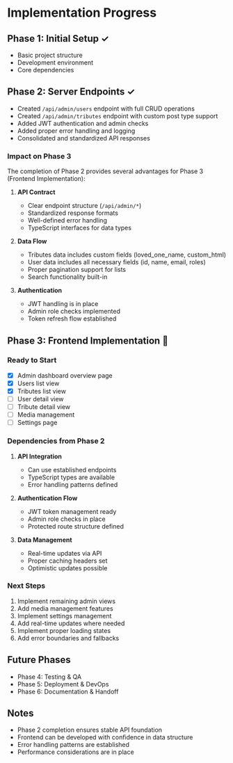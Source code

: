 # Implementation Progress

## Phase 1: Initial Setup ✓
- Basic project structure
- Development environment
- Core dependencies

## Phase 2: Server Endpoints ✓
- Created `/api/admin/users` endpoint with full CRUD operations
- Created `/api/admin/tributes` endpoint with custom post type support
- Added JWT authentication and admin checks
- Added proper error handling and logging
- Consolidated and standardized API responses

### Impact on Phase 3
The completion of Phase 2 provides several advantages for Phase 3 (Frontend Implementation):

1. **API Contract**
   - Clear endpoint structure (`/api/admin/*`)
   - Standardized response formats
   - Well-defined error handling
   - TypeScript interfaces for data types

2. **Data Flow**
   - Tributes data includes custom fields (loved_one_name, custom_html)
   - User data includes all necessary fields (id, name, email, roles)
   - Proper pagination support for lists
   - Search functionality built-in

3. **Authentication**
   - JWT handling is in place
   - Admin role checks implemented
   - Token refresh flow established

## Phase 3: Frontend Implementation 🚧
### Ready to Start
- [x] Admin dashboard overview page
- [x] Users list view
- [x] Tributes list view
- [ ] User detail view
- [ ] Tribute detail view
- [ ] Media management
- [ ] Settings page

### Dependencies from Phase 2
1. **API Integration**
   - Can use established endpoints
   - TypeScript types are available
   - Error handling patterns defined

2. **Authentication Flow**
   - JWT token management ready
   - Admin role checks in place
   - Protected route structure defined

3. **Data Management**
   - Real-time updates via API
   - Proper caching headers set
   - Optimistic updates possible

### Next Steps
1. Implement remaining admin views
2. Add media management features
3. Implement settings management
4. Add real-time updates where needed
5. Implement proper loading states
6. Add error boundaries and fallbacks

## Future Phases
- Phase 4: Testing & QA
- Phase 5: Deployment & DevOps
- Phase 6: Documentation & Handoff

## Notes
- Phase 2 completion ensures stable API foundation
- Frontend can be developed with confidence in data structure
- Error handling patterns are established
- Performance considerations are in place
